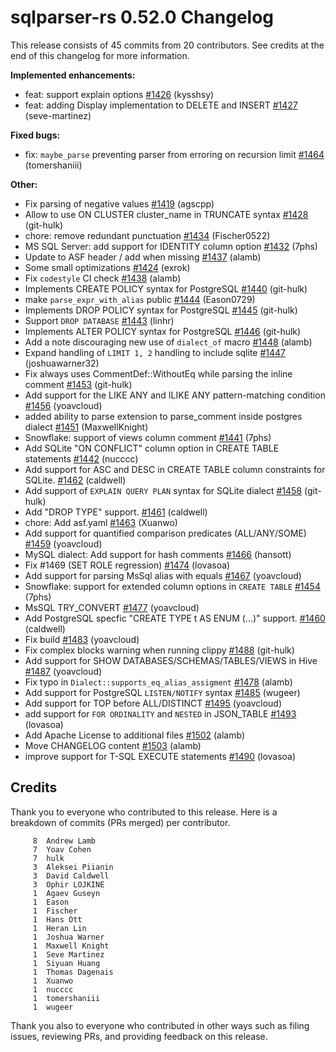 <!--
Licensed to the Apache Software Foundation (ASF) under one
or more contributor license agreements.  See the NOTICE file
distributed with this work for additional information
regarding copyright ownership.  The ASF licenses this file
to you under the Apache License, Version 2.0 (the
"License"); you may not use this file except in compliance
with the License.  You may obtain a copy of the License at

  http://www.apache.org/licenses/LICENSE-2.0

Unless required by applicable law or agreed to in writing,
software distributed under the License is distributed on an
"AS IS" BASIS, WITHOUT WARRANTIES OR CONDITIONS OF ANY
KIND, either express or implied.  See the License for the
specific language governing permissions and limitations
under the License.
-->

# sqlparser-rs 0.52.0 Changelog

This release consists of 45 commits from 20 contributors. See credits at the end of this changelog for more information.

**Implemented enhancements:**

- feat: support explain options [#1426](https://github.com/apache/datafusion-sqlparser-rs/pull/1426) (kysshsy)
- feat: adding Display implementation to DELETE and INSERT [#1427](https://github.com/apache/datafusion-sqlparser-rs/pull/1427) (seve-martinez)

**Fixed bugs:**

- fix: `maybe_parse` preventing parser from erroring on recursion limit [#1464](https://github.com/apache/datafusion-sqlparser-rs/pull/1464) (tomershaniii)

**Other:**

- Fix parsing of negative values [#1419](https://github.com/apache/datafusion-sqlparser-rs/pull/1419) (agscpp)
- Allow to use ON CLUSTER cluster_name in TRUNCATE syntax [#1428](https://github.com/apache/datafusion-sqlparser-rs/pull/1428) (git-hulk)
- chore: remove redundant punctuation [#1434](https://github.com/apache/datafusion-sqlparser-rs/pull/1434) (Fischer0522)
- MS SQL Server: add support for IDENTITY column option [#1432](https://github.com/apache/datafusion-sqlparser-rs/pull/1432) (7phs)
- Update to ASF header /  add when missing [#1437](https://github.com/apache/datafusion-sqlparser-rs/pull/1437) (alamb)
- Some small optimizations [#1424](https://github.com/apache/datafusion-sqlparser-rs/pull/1424) (exrok)
- Fix `codestyle` CI check [#1438](https://github.com/apache/datafusion-sqlparser-rs/pull/1438) (alamb)
- Implements CREATE POLICY syntax for PostgreSQL [#1440](https://github.com/apache/datafusion-sqlparser-rs/pull/1440) (git-hulk)
- make `parse_expr_with_alias` public [#1444](https://github.com/apache/datafusion-sqlparser-rs/pull/1444) (Eason0729)
- Implements DROP POLICY syntax for PostgreSQL [#1445](https://github.com/apache/datafusion-sqlparser-rs/pull/1445) (git-hulk)
- Support `DROP DATABASE` [#1443](https://github.com/apache/datafusion-sqlparser-rs/pull/1443) (linhr)
- Implements ALTER POLICY syntax for PostgreSQL [#1446](https://github.com/apache/datafusion-sqlparser-rs/pull/1446) (git-hulk)
- Add a note discouraging new use of `dialect_of` macro [#1448](https://github.com/apache/datafusion-sqlparser-rs/pull/1448) (alamb)
- Expand handling of `LIMIT 1, 2` handling to include sqlite [#1447](https://github.com/apache/datafusion-sqlparser-rs/pull/1447) (joshuawarner32)
- Fix always uses CommentDef::WithoutEq while parsing the inline comment [#1453](https://github.com/apache/datafusion-sqlparser-rs/pull/1453) (git-hulk)
- Add support for the LIKE ANY and ILIKE ANY pattern-matching condition [#1456](https://github.com/apache/datafusion-sqlparser-rs/pull/1456) (yoavcloud)
- added ability to parse extension to parse_comment inside postgres dialect [#1451](https://github.com/apache/datafusion-sqlparser-rs/pull/1451) (MaxwellKnight)
- Snowflake: support of views column comment [#1441](https://github.com/apache/datafusion-sqlparser-rs/pull/1441) (7phs)
- Add SQLite "ON CONFLICT" column option in CREATE TABLE statements [#1442](https://github.com/apache/datafusion-sqlparser-rs/pull/1442) (nucccc)
- Add support for ASC and DESC in CREATE TABLE column constraints for SQLite. [#1462](https://github.com/apache/datafusion-sqlparser-rs/pull/1462) (caldwell)
- Add support of `EXPLAIN QUERY PLAN` syntax for SQLite dialect [#1458](https://github.com/apache/datafusion-sqlparser-rs/pull/1458) (git-hulk)
- Add "DROP TYPE" support. [#1461](https://github.com/apache/datafusion-sqlparser-rs/pull/1461) (caldwell)
- chore: Add asf.yaml [#1463](https://github.com/apache/datafusion-sqlparser-rs/pull/1463) (Xuanwo)
- Add support for quantified comparison predicates (ALL/ANY/SOME) [#1459](https://github.com/apache/datafusion-sqlparser-rs/pull/1459) (yoavcloud)
- MySQL dialect: Add support for hash comments [#1466](https://github.com/apache/datafusion-sqlparser-rs/pull/1466) (hansott)
- Fix #1469 (SET ROLE regression) [#1474](https://github.com/apache/datafusion-sqlparser-rs/pull/1474) (lovasoa)
- Add support for parsing MsSql alias with equals [#1467](https://github.com/apache/datafusion-sqlparser-rs/pull/1467) (yoavcloud)
- Snowflake: support for extended column options in `CREATE TABLE` [#1454](https://github.com/apache/datafusion-sqlparser-rs/pull/1454) (7phs)
- MsSQL TRY_CONVERT [#1477](https://github.com/apache/datafusion-sqlparser-rs/pull/1477) (yoavcloud)
- Add PostgreSQL specfic "CREATE TYPE t AS ENUM (...)" support. [#1460](https://github.com/apache/datafusion-sqlparser-rs/pull/1460) (caldwell)
- Fix build [#1483](https://github.com/apache/datafusion-sqlparser-rs/pull/1483) (yoavcloud)
- Fix complex blocks warning when running clippy [#1488](https://github.com/apache/datafusion-sqlparser-rs/pull/1488) (git-hulk)
- Add support for SHOW DATABASES/SCHEMAS/TABLES/VIEWS in Hive [#1487](https://github.com/apache/datafusion-sqlparser-rs/pull/1487) (yoavcloud)
- Fix typo in `Dialect::supports_eq_alias_assigment` [#1478](https://github.com/apache/datafusion-sqlparser-rs/pull/1478) (alamb)
- Add support for PostgreSQL `LISTEN/NOTIFY` syntax [#1485](https://github.com/apache/datafusion-sqlparser-rs/pull/1485) (wugeer)
- Add support for TOP before ALL/DISTINCT [#1495](https://github.com/apache/datafusion-sqlparser-rs/pull/1495) (yoavcloud)
- add support for `FOR ORDINALITY` and `NESTED` in JSON_TABLE [#1493](https://github.com/apache/datafusion-sqlparser-rs/pull/1493) (lovasoa)
- Add Apache License to additional files [#1502](https://github.com/apache/datafusion-sqlparser-rs/pull/1502) (alamb)
- Move CHANGELOG content [#1503](https://github.com/apache/datafusion-sqlparser-rs/pull/1503) (alamb)
- improve support for T-SQL EXECUTE statements [#1490](https://github.com/apache/datafusion-sqlparser-rs/pull/1490) (lovasoa)

## Credits

Thank you to everyone who contributed to this release. Here is a breakdown of commits (PRs merged) per contributor.

```
     8	Andrew Lamb
     7	Yoav Cohen
     7	hulk
     3	Aleksei Piianin
     3	David Caldwell
     3	Ophir LOJKINE
     1	Agaev Guseyn
     1	Eason
     1	Fischer
     1	Hans Ott
     1	Heran Lin
     1	Joshua Warner
     1	Maxwell Knight
     1	Seve Martinez
     1	Siyuan Huang
     1	Thomas Dagenais
     1	Xuanwo
     1	nucccc
     1	tomershaniii
     1	wugeer
```

Thank you also to everyone who contributed in other ways such as filing issues, reviewing PRs, and providing feedback on this release.

